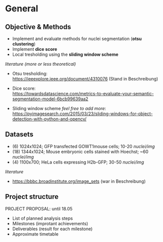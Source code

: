 # General
## Objective & Methods
- Implement and evaluate methods for nuclei segmentation (**otsu clustering**)
- Implement **dice score**
- Local tresholding using the **sliding window scheme**

*literature (more or less theoretical)*

- Otsu tresholding:  
https://ieeexplore.ieee.org/document/4310076 (Stand in Beschreibung)

- Dice score:  
https://towardsdatascience.com/metrics-to-evaluate-your-semantic-segmentation-model-6bcb99639aa2

- Sliding window scheme *feel free to add more*:  
https://pyimagesearch.com/2015/03/23/sliding-windows-for-object-detection-with-python-and-opencv/

## Datasets
- (6) 1024x1024; GFP transfected GOWT1mouse cells; 10-20 *nuclei/img*
- (18) 1344x1024; Mouse embryonic cells stained with Hoechst; ~60 *nuclei/img*
- (4) 1100x700; HeLa cells expressing H2b-GFP; 30-50 *nuclei/img*


*literature*
- https://bbbc.broadinstitute.org/image_sets (war in Beschreibung)

## Project structure
PROJECT PROPOSAL: until 18.05
- List of planned analysis steps
- Milestones (improtant achievements)
- Deliverables (result for each milestone)
- Approximate timetable
